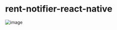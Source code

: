 
# rent-notifier-react-native
![image](https://user-images.githubusercontent.com/66146297/181008572-b981f775-8a5e-49b1-82e6-3527f5c2f200.png)

